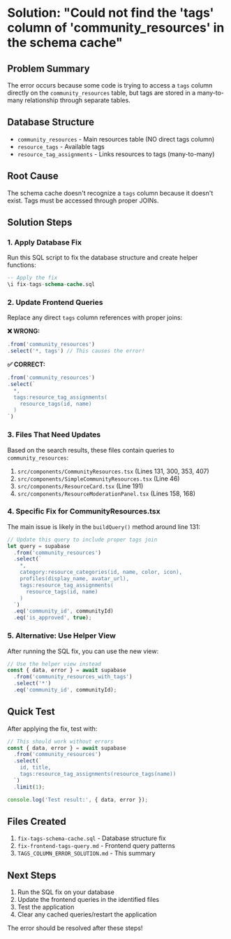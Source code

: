 # Solution: "Could not find the 'tags' column of 'community_resources' in the schema cache"

## Problem Summary
The error occurs because some code is trying to access a `tags` column directly on the `community_resources` table, but tags are stored in a many-to-many relationship through separate tables.

## Database Structure
- `community_resources` - Main resources table (NO direct tags column)
- `resource_tags` - Available tags
- `resource_tag_assignments` - Links resources to tags (many-to-many)

## Root Cause
The schema cache doesn't recognize a `tags` column because it doesn't exist. Tags must be accessed through proper JOINs.

## Solution Steps

### 1. Apply Database Fix
Run this SQL script to fix the database structure and create helper functions:

```sql
-- Apply the fix
\i fix-tags-schema-cache.sql
```

### 2. Update Frontend Queries
Replace any direct `tags` column references with proper joins:

**❌ WRONG:**
```typescript
.from('community_resources')
.select('*, tags') // This causes the error!
```

**✅ CORRECT:**
```typescript
.from('community_resources')
.select(`
  *,
  tags:resource_tag_assignments(
    resource_tags(id, name)
  )
`)
```

### 3. Files That Need Updates
Based on the search results, these files contain queries to `community_resources`:

1. `src/components/CommunityResources.tsx` (Lines 131, 300, 353, 407)
2. `src/components/SimpleCommunityResources.tsx` (Line 46)  
3. `src/components/ResourceCard.tsx` (Line 191)
4. `src/components/ResourceModerationPanel.tsx` (Lines 158, 168)

### 4. Specific Fix for CommunityResources.tsx
The main issue is likely in the `buildQuery()` method around line 131:

```typescript
// Update this query to include proper tags join
let query = supabase
  .from('community_resources')
  .select(`
    *,
    category:resource_categories(id, name, color, icon),
    profiles(display_name, avatar_url),
    tags:resource_tag_assignments(
      resource_tags(id, name)
    )
  `)
  .eq('community_id', communityId)
  .eq('is_approved', true);
```

### 5. Alternative: Use Helper View
After running the SQL fix, you can use the new view:

```typescript
// Use the helper view instead
const { data, error } = await supabase
  .from('community_resources_with_tags')
  .select('*')
  .eq('community_id', communityId);
```

## Quick Test
After applying the fix, test with:

```javascript
// This should work without errors
const { data, error } = await supabase
  .from('community_resources')
  .select(`
    id, title,
    tags:resource_tag_assignments(resource_tags(name))
  `)
  .limit(1);

console.log('Test result:', { data, error });
```

## Files Created
1. `fix-tags-schema-cache.sql` - Database structure fix
2. `fix-frontend-tags-query.md` - Frontend query patterns
3. `TAGS_COLUMN_ERROR_SOLUTION.md` - This summary

## Next Steps
1. Run the SQL fix on your database
2. Update the frontend queries in the identified files
3. Test the application
4. Clear any cached queries/restart the application

The error should be resolved after these steps!